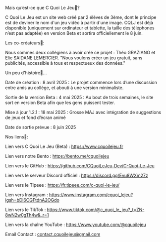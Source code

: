 Mais qu’est-ce que C Quoi Le Jeu🤔?

C Quoi Le Jeu est un site web créé par 2 élèves de 3ème, dont le principe est de deviner le nom d'un jeu vidéo à partir d'une image. CQLJ est déjà disponible (uniquement sur ordinateur et tablette, la taille des téléphones n’est pas adaptée) en version Beta et sortira officiellement le 8 juin.

Les co-créateurs🤝:

Nous sommes deux collégiens à avoir créé ce projet : Théo GRAZIANO et Elie SAIDANE LEMERCIER. "Nous voulons créer un jeu gratuit, sans publicités, accessible à tous et respectueux des données."

Un peu d'histoire📜...

Date de création : 8 avril 2025 : Le projet commence lors d’une discussion entre amis au collège, et abouti à une version minimaliste.

Sortie de la version Beta : 4 mai 2025 : Au bout de trois semaines, le site sort en version Beta afin que les gens puissent tester.

Mise à jour 1.2.1 : 18 mai 2025 : Grosse MAJ avec intégration de suggestions de jeux et fond d’écran animé

Date de sortie prévue : 8 juin 2025

Nos liens🔗:

Lien vers C Quoi Le Jeu (Beta) : https://www.cquoilejeu.fr

Lien vers notre Bento : https://bento.me/cquoilejeu

Lien vers le GitHub : https://github.com/CQuoiLeJeu-Dev/C-Quoi-Le-Jeu

Lien vers le serveur Discord officiel : https://discord.gg/Evu8WXm27z

Lien vers le Tipeee : https://fr.tipeee.com/c-quoi-le-jeu/

Lien vers Instagram : https://www.instagram.com/cquoi_lejeu?igsh=bDl6OGFtdnA2OGdo

Lien vers le TikTok : https://www.tiktok.com/@c_quoi_le_jeu?_t=ZN-8wN2w0gTh4w&_r=1

Lien vers la chaîne YouTube : https://www.youtube.com/@cquoilejeu

Email Contact : contact.cquoilejeu@gmail.com
